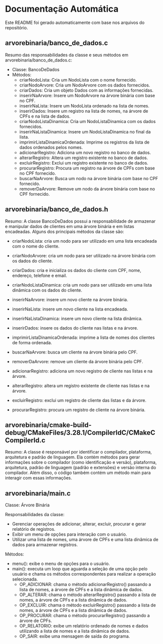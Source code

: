 # Documentação Automática

Este README foi gerado automaticamente com base nos arquivos do repositório.

## arvorebinaria/banco_de_dados.c
Resumo das responsabilidades da classe e seus métodos em arvorebinaria/banco_de_dados.c:

- Classe: BancoDeDados
- Métodos:
  - criarNodoLista: Cria um NodoLista com o nome fornecido.
  - criarNodoArvore: Cria um NodoArvore com os dados fornecidos.
  - criarDados: Cria um objeto Dados com as informações fornecidas.
  - inserirNaArvore: Insere um NodoArvore na árvore binária com base no CPF.
  - inserirNaLista: Insere um NodoLista ordenado na lista de nomes.
  - inserirDados: Insere um registro na lista de nomes, na árvore de CPFs e na lista de dados.
  - criarNodoListaDinamica: Cria um NodoListaDinamica com os dados fornecidos.
  - inserirNaListaDinamica: Insere um NodoListaDinamica no final da lista.
  - imprimirListaDinamicaOrdenada: Imprime os registros da lista de dados ordenados pelos nomes.
  - adicionarRegistro: Adiciona um novo registro no banco de dados.
  - alterarRegistro: Altera um registro existente no banco de dados.
  - excluirRegistro: Exclui um registro existente no banco de dados.
  - procurarRegistro: Procura um registro na árvore de CPFs com base no CPF fornecido.
  - buscarNaArvore: Busca um nodo na árvore binária com base no CPF fornecido.
  - removerDaArvore: Remove um nodo da árvore binária com base no CPF fornecido.

## arvorebinaria/banco_de_dados.h
Resumo:
A classe BancoDeDados possui a responsabilidade de armazenar e manipular dados de clientes em uma árvore binária e em listas encadeadas. Alguns dos principais métodos da classe são:

- criarNodoLista: cria um nodo para ser utilizado em uma lista encadeada com o nome do cliente.
- criarNodoArvore: cria um nodo para ser utilizado na árvore binária com os dados do cliente.
- criarDados: cria e inicializa os dados do cliente com CPF, nome, endereço, telefone e email.
- criarNodoListaDinamica: cria um nodo para ser utilizado em uma lista dinâmica com os dados do cliente.

- inserirNaArvore: insere um novo cliente na árvore binária.
- inserirNaLista: insere um novo cliente na lista encadeada.
- inserirNaListaDinamica: insere um novo cliente na lista dinâmica.
- inserirDados: insere os dados do cliente nas listas e na árvore.

- imprimirListaDinamicaOrdenada: imprime a lista de nomes dos clientes de forma ordenada.

- buscarNaArvore: busca um cliente na árvore binária pelo CPF.
- removerDaArvore: remove um cliente da árvore binária pelo CPF.
- adicionarRegistro: adiciona um novo registro de cliente nas listas e na árvore.
- alterarRegistro: altera um registro existente de cliente nas listas e na árvore.
- excluirRegistro: exclui um registro de cliente das listas e da árvore.
- procurarRegistro: procura um registro de cliente na árvore binária.

## arvorebinaria/cmake-build-debug/CMakeFiles/3.28.1/CompilerIdC/CMakeCCompilerId.c
Resumo:
A classe é responsável por identificar o compilador, plataforma, arquitetura e padrão de linguagem. Ela contém métodos para gerar informações sobre o compilador (como identificação e versão), plataforma, arquitetura, padrão de linguagem (padrão e extensões) e versão interna do compilador. Além disso, o código também contém um método main para interagir com essas informações.

## arvorebinaria/main.c
Classe: Árvore Binária

Responsabilidades da classe:
- Gerenciar operações de adicionar, alterar, excluir, procurar e gerar relatório de registros.
- Exibir um menu de opções para interação com o usuário.
- Utilizar uma lista de nomes, uma árvore de CPFs e uma lista dinâmica de dados para armazenar registros.

Métodos:
- menu(): exibe o menu de opções para o usuário.
- main(): executa um loop que aguarda a seleção de uma opção pelo usuário e chama os métodos correspondentes para realizar a operação selecionada.
  - OP_ADICIONAR: chama o método adicionarRegistro() passando a lista de nomes, a árvore de CPFs e a lista dinâmica de dados.
  - OP_ALTERAR: chama o método alterarRegistro() passando a lista de nomes, a árvore de CPFs e a lista dinâmica de dados.
  - OP_EXCLUIR: chama o método excluirRegistro() passando a lista de nomes, a árvore de CPFs e a lista dinâmica de dados.
  - OP_PROCURAR: chama o método procurarRegistro() passando a árvore de CPFs.
  - OP_RELATORIO: exibe um relatório ordenado de nomes e dados utilizando a lista de nomes e a lista dinâmica de dados.
  - OP_SAIR: exibe uma mensagem de saída do programa.

